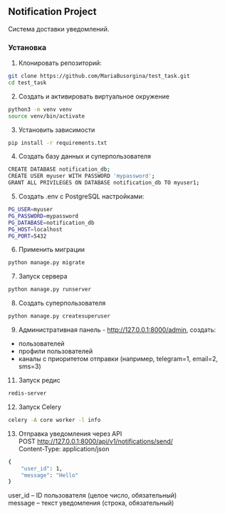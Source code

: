 ## Notification Project
Система доставки уведомлений.

### Установка

1. Клонировать репозиторий:
```bash
git clone https://github.com/MariaBusorgina/test_task.git
cd test_task
```

2. Создать и активировать виртуальное окружение
```bash
python3 -m venv venv
source venv/bin/activate
```

3. Установить зависимости
```bash
pip install -r requirements.txt
```

4. Создать базу данных и суперпользователя
```bash
CREATE DATABASE notification_db;   
CREATE USER myuser WITH PASSWORD 'mypassword';   
GRANT ALL PRIVILEGES ON DATABASE notification_db TO myuser1;
```

5. Создать .env с PostgreSQL настройками:
```bash
PG_USER=myuser  
PG_PASSWORD=mypassword  
PG_DATABASE=notification_db  
PG_HOST=localhost  
PG_PORT=5432  
```

6. Применить миграции
```bash
python manage.py migrate
```

7. Запуск сервера
```bash
python manage.py runserver
```

8. Создать суперпользователя
```bash
python manage.py createsuperuser
```

9. Административная панель - http://127.0.0.1:8000/admin, создать:  
- пользователей  
- профили пользователей  
- каналы с приоритетом  отправки (например, telegram=1, email=2, sms=3)

11. Запуск редис 
```bash
redis-server
```

12. Запуск Celery  
```bash
celery -A core worker -l info
```

13. Отправка уведомления через API  
POST http://127.0.0.1:8000/api/v1/notifications/send/  
Content-Type: application/json  
```bash
{  
    "user_id": 1,  
    "message": "Hello"  
}  
```
user_id – ID пользователя (целое число, обязательный)  
message – текст уведомления (строка, обязательный)
